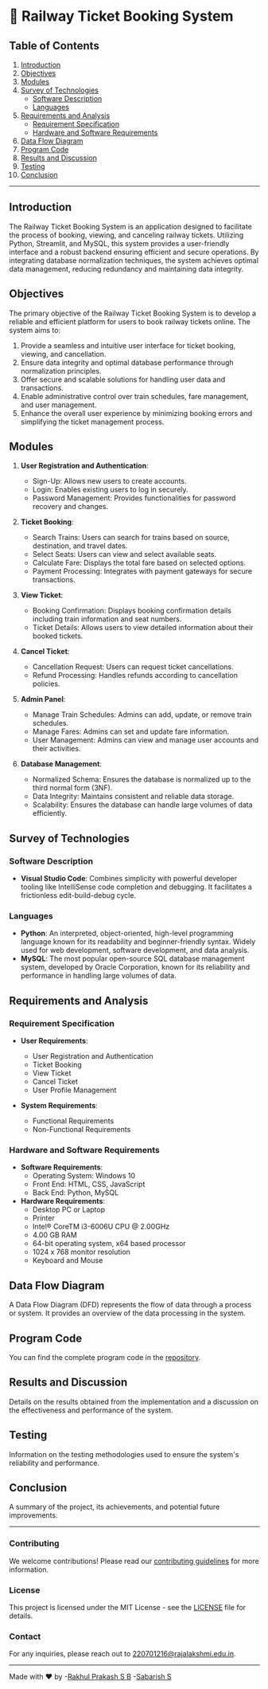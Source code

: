 # 🚆 Railway Ticket Booking System

## Table of Contents
1. [Introduction](#introduction)
2. [Objectives](#objectives)
3. [Modules](#modules)
4. [Survey of Technologies](#survey-of-technologies)
    - [Software Description](#software-description)
    - [Languages](#languages)
5. [Requirements and Analysis](#requirements-and-analysis)
    - [Requirement Specification](#requirement-specification)
    - [Hardware and Software Requirements](#hardware-and-software-requirements)
6. [Data Flow Diagram](#data-flow-diagram)
7. [Program Code](#program-code)
8. [Results and Discussion](#results-and-discussion)
9. [Testing](#testing)
10. [Conclusion](#conclusion)

---

## Introduction
The Railway Ticket Booking System is an application designed to facilitate the process of booking, viewing, and canceling railway tickets. Utilizing Python, Streamlit, and MySQL, this system provides a user-friendly interface and a robust backend ensuring efficient and secure operations. By integrating database normalization techniques, the system achieves optimal data management, reducing redundancy and maintaining data integrity.

## Objectives
The primary objective of the Railway Ticket Booking System is to develop a reliable and efficient platform for users to book railway tickets online. The system aims to:
1. Provide a seamless and intuitive user interface for ticket booking, viewing, and cancellation.
2. Ensure data integrity and optimal database performance through normalization principles.
3. Offer secure and scalable solutions for handling user data and transactions.
4. Enable administrative control over train schedules, fare management, and user management.
5. Enhance the overall user experience by minimizing booking errors and simplifying the ticket management process.

## Modules
1. **User Registration and Authentication**:
    - Sign-Up: Allows new users to create accounts.
    - Login: Enables existing users to log in securely.
    - Password Management: Provides functionalities for password recovery and changes.

2. **Ticket Booking**:
    - Search Trains: Users can search for trains based on source, destination, and travel dates.
    - Select Seats: Users can view and select available seats.
    - Calculate Fare: Displays the total fare based on selected options.
    - Payment Processing: Integrates with payment gateways for secure transactions.

3. **View Ticket**:
    - Booking Confirmation: Displays booking confirmation details including train information and seat numbers.
    - Ticket Details: Allows users to view detailed information about their booked tickets.

4. **Cancel Ticket**:
    - Cancellation Request: Users can request ticket cancellations.
    - Refund Processing: Handles refunds according to cancellation policies.

5. **Admin Panel**:
    - Manage Train Schedules: Admins can add, update, or remove train schedules.
    - Manage Fares: Admins can set and update fare information.
    - User Management: Admins can view and manage user accounts and their activities.

6. **Database Management**:
    - Normalized Schema: Ensures the database is normalized up to the third normal form (3NF).
    - Data Integrity: Maintains consistent and reliable data storage.
    - Scalability: Ensures the database can handle large volumes of data efficiently.

## Survey of Technologies

### Software Description
- **Visual Studio Code**: Combines simplicity with powerful developer tooling like IntelliSense code completion and debugging. It facilitates a frictionless edit-build-debug cycle.

### Languages
- **Python**: An interpreted, object-oriented, high-level programming language known for its readability and beginner-friendly syntax. Widely used for web development, software development, and data analysis.
- **MySQL**: The most popular open-source SQL database management system, developed by Oracle Corporation, known for its reliability and performance in handling large volumes of data.

## Requirements and Analysis

### Requirement Specification
- **User Requirements**:
    - User Registration and Authentication
    - Ticket Booking
    - View Ticket
    - Cancel Ticket
    - User Profile Management

- **System Requirements**:
    - Functional Requirements
    - Non-Functional Requirements

### Hardware and Software Requirements
- **Software Requirements**:
    - Operating System: Windows 10
    - Front End: HTML, CSS, JavaScript
    - Back End: Python, MySQL
- **Hardware Requirements**:
    - Desktop PC or Laptop
    - Printer
    - Intel® CoreTM i3-6006U CPU @ 2.00GHz
    - 4.00 GB RAM
    - 64-bit operating system, x64 based processor
    - 1024 x 768 monitor resolution
    - Keyboard and Mouse

## Data Flow Diagram
A Data Flow Diagram (DFD) represents the flow of data through a process or system. It provides an overview of the data processing in the system.


## Program Code
You can find the complete program code in the [repository](https://github.com/BlackEmpir7199/220701216-CS19443-DBMS-Lab/tree/main/Mini%20Project/Project%20Code).

## Results and Discussion
Details on the results obtained from the implementation and a discussion on the effectiveness and performance of the system.

## Testing
Information on the testing methodologies used to ensure the system's reliability and performance.

## Conclusion
A summary of the project, its achievements, and potential future improvements.

---

### Contributing
We welcome contributions! Please read our [contributing guidelines](CONTRIBUTING.md) for more information.

### License
This project is licensed under the MIT License - see the [LICENSE](LICENSE) file for details.

### Contact
For any inquiries, please reach out to [220701216@rajalakshmi.edu.in](mailto:220701216@rajalakshmi.edu.in).

---

Made with ❤️ by
 -[Rakhul Prakash S B](https://github.com/BlackEmpir7199)
 -[Sabarish S](https://github.com/Sabarish234)
